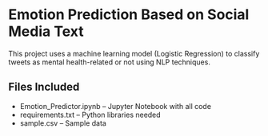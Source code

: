 # Emotion Prediction Based on Social Media Text

This project uses a machine learning model (Logistic Regression) to classify tweets as mental health-related or not using NLP techniques.

## Files Included
- Emotion_Predictor.ipynb – Jupyter Notebook with all code
- requirements.txt – Python libraries needed
- sample.csv – Sample data
